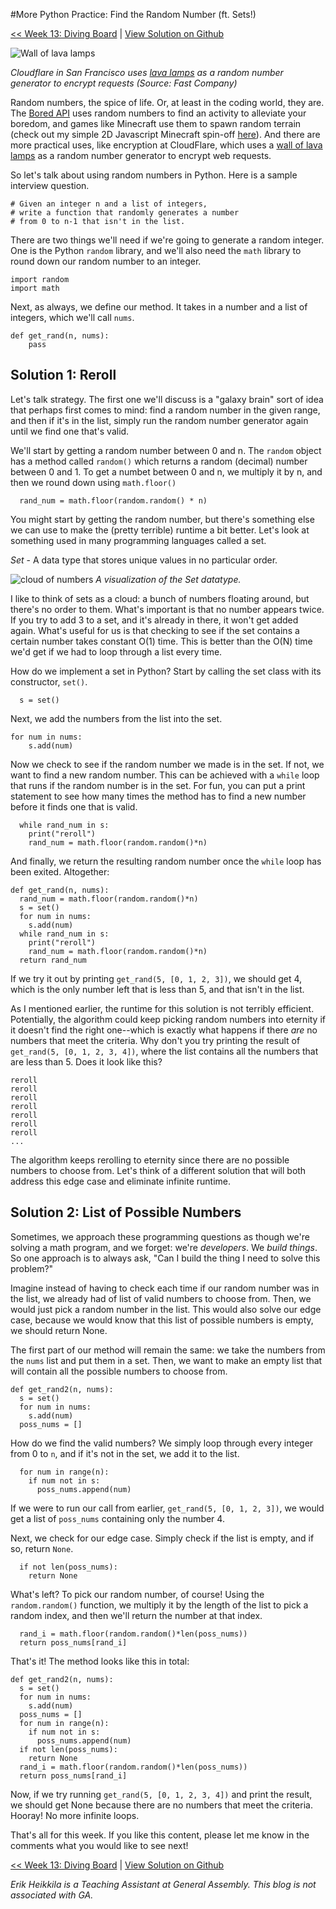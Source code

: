 #More Python Practice: Find the Random Number (ft. Sets!)

[<< Week 13: Diving Board](https://dev.to/erikhei/dive-into-python-with-this-diving-board-problem-ft-recursion-453p) | [View Solution on Github](https://github.com/erik-hei/whiteboarding-with-erik/blob/master/arrays-and-strings/random_num.py) 

![Wall of lava lamps](https://images.fastcompany.net/image/upload/w_596,c_limit,q_auto:best,f_auto/wp-cms/uploads/sites/4/2017/08/i-2-this-security-firms-office-design-adds-to-the-strength-of-its-encryption.gif)

*Cloudflare in San Francisco uses [lava lamps](https://www.fastcompany.com/90137157/the-hardest-working-office-design-in-america-encrypts-your-data-with-lava-lamps) as a random number generator to encrypt requests (Source: Fast Company)*

Random numbers, the spice of life. Or, at least in the coding world, they are. The [Bored API](https://www.boredapi.com/) uses random numbers to find an activity to alleviate your boredom, and games like Minecraft use them to spawn random terrain (check out my simple 2D Javascript Minecraft spin-off [here](https://erik-hei.github.io/frogcraft/)). And there are more practical uses, like encryption at CloudFlare, which uses a [wall of lava lamps](https://www.fastcompany.com/90137157/the-hardest-working-office-design-in-america-encrypts-your-data-with-lava-lamps) as a random number generator to encrypt web requests. 


So let's talk about using random numbers in Python. Here is a sample interview question.

	# Given an integer n and a list of integers, 
	# write a function that randomly generates a number 
	# from 0 to n-1 that isn't in the list.

There are two things we'll need if we're going to generate a random integer. One is the Python `random` library, and we'll also need the `math` library to round down our random number to an integer. 

	import random
	import math
	
Next, as always, we define our method. It takes in a number and a list of integers, which we'll call `nums`. 

	def get_rand(n, nums):
		pass

## Solution 1: Reroll

Let's talk strategy. The first one we'll discuss is a "galaxy brain" sort of idea that perhaps first comes to mind: find a random number in the given range, and then if it's in the list, simply run the random number generator again until we find one that's valid.

We'll start by getting a random number between 0 and n. The `random` object has a method called `random()` which returns a random (decimal) number between 0 and 1. To get a numbet between 0 and n, we multiply it by n, and then we round down using `math.floor()`


	  rand_num = math.floor(random.random() * n)


You might start by getting the random number, but there's something else we can use to make the (pretty terrible) runtime a bit better. Let's look at something used in many programming languages called a set.

*Set* - A data type that stores unique values in no particular order.

![cloud of numbers](https://dev-to-uploads.s3.amazonaws.com/i/rzmfwazi2ugmx71l5mi9.png)
*A visualization of the Set datatype.*

I like to think of sets as a cloud: a bunch of numbers floating around, but there's no order to them. What's important is that no number appears twice. If you try to add 3 to a set, and it's already in there, it won't get added again. What's useful for us is that checking to see if the set contains a certain number takes constant O(1) time. This is better than the O(N) time we'd get if we had to loop through a list every time.

How do we implement a set in Python? Start by calling the set class with its constructor, `set()`. 


	  s = set()
	  
Next, we add the numbers from the list into the set. 

	for num in nums:
	    s.add(num)
	    
Now we check to see if the random number we made is in the set. If not, we want to find a new random number. This can be achieved with a `while` loop that runs if the random number is in the set. For fun, you can put a print statement to see how many times the method has to find a new number before it finds one that is valid. 

	  while rand_num in s:
	    print("reroll")
	    rand_num = math.floor(random.random()*n)
	    
And finally, we return the resulting random number once the `while` loop has been exited. Altogether:

	def get_rand(n, nums):
	  rand_num = math.floor(random.random()*n)
	  s = set()
	  for num in nums:
	    s.add(num)
	  while rand_num in s:
	    print("reroll")
	    rand_num = math.floor(random.random()*n)
	  return rand_num
	  
If we try it out by printing `get_rand(5, [0, 1, 2, 3])`, we should get 4, which is the only number left that is less than 5, and that isn't in the list. 

As I mentioned earlier, the runtime for this solution is not terribly efficient. Potentially, the algorithm could keep picking random numbers into eternity if it doesn't find the right one--which is exactly what happens if there *are* no numbers that meet the criteria. Why don't you try printing the result of `get_rand(5, [0, 1, 2, 3, 4])`, where the list contains all the numbers that are less than 5. Does it look like this?

	reroll
	reroll
	reroll	
	reroll
	reroll
	reroll
	reroll
	...

The algorithm keeps rerolling to eternity since there are no possible numbers to choose from. Let's think of a different solution that will both address this edge case and eliminate infinite runtime.

## Solution 2: List of Possible Numbers

Sometimes, we approach these programming questions as though we're solving a math program, and we forget: we're *developers*. We *build things*. So one approach is to always ask, "Can I build the thing I need to solve this problem?"

Imagine instead of having to check each time if our random number was in the list, we already had of list of valid numbers to choose from. Then, we would just pick a random number in the list. This would also solve our edge case, because we would know that this list of possible numbers is empty, we should return None.

The first part of our method will remain the same: we take the numbers from the `nums` list and put them in a set. Then, we want to make an empty list that will contain all the possible numbers to choose from.

	def get_rand2(n, nums):
	  s = set()
	  for num in nums:
	    s.add(num)
	  poss_nums = []

How do we find the valid numbers? We simply loop through every integer from 0 to `n`, and if it's not in the set, we add it to the list. 

	  for num in range(n):
	    if num not in s:
	      poss_nums.append(num)
	      
If we were to run our call from earlier, `get_rand(5, [0, 1, 2, 3])`, we would get a list of `poss_nums` containing only the number 4. 

Next, we check for our edge case. Simply check if the list is empty, and if so, return `None`. 

	  if not len(poss_nums):
	    return None

What's left? To pick our random number, of course! Using the `random.random()` function, we multiply it by the length of the list to  pick a random index, and then we'll return the number at that index. 

	  rand_i = math.floor(random.random()*len(poss_nums))
	  return poss_nums[rand_i]
	  
That's it! The method looks like this in total:

	def get_rand2(n, nums):
	  s = set()
	  for num in nums:
	    s.add(num)
	  poss_nums = []
	  for num in range(n):
	    if num not in s:
	      poss_nums.append(num)
	  if not len(poss_nums):
	    return None
	  rand_i = math.floor(random.random()*len(poss_nums))
	  return poss_nums[rand_i]
		  
Now, if we try running `get_rand(5, [0, 1, 2, 3, 4])` and print the result, we should get None because there are no numbers that meet the criteria. Hooray! No more infinite loops. 

That's all for this week. If you like this content, please let me know in the comments what you would like to see next!

[<< Week 13: Diving Board](https://dev.to/erikhei/dive-into-python-with-this-diving-board-problem-ft-recursion-453p) | [View Solution on Github](https://github.com/erik-hei/whiteboarding-with-erik/blob/master/arrays-and-strings/random_num.py) 

*Erik Heikkila is a Teaching Assistant at General Assembly. This blog is not associated with GA.*
